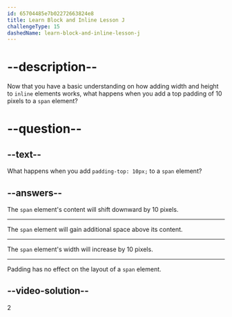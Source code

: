 ```yaml
---
id: 65704485e7b02272663824e8
title: Learn Block and Inline Lesson J
challengeType: 15
dashedName: learn-block-and-inline-lesson-j
---
```

# --description--

Now that you have a basic understanding on how adding width and height to `inline` elements works, what happens when you add a top padding of 10 pixels to a `span` element?

# --question--    

## --text--

What happens when you add `padding-top: 10px;` to a `span` element?

## --answers--

The `span` element's content will shift downward by 10 pixels.

---

The `span` element will gain additional space above its content.

---

The `span` element's width will increase by 10 pixels.

---

Padding has no effect on the layout of a `span` element.

## --video-solution--

2
